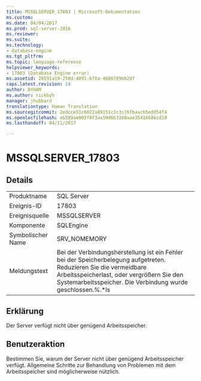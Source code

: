 ```yaml
---
title: MSSQLSERVER_17803 | Microsoft-Dokumentation
ms.custom: 
ms.date: 04/04/2017
ms.prod: sql-server-2016
ms.reviewer: 
ms.suite: 
ms.technology:
- database-engine
ms.tgt_pltfrm: 
ms.topic: language-reference
helpviewer_keywords:
- 17803 (Database Engine error)
ms.assetid: 28591a19-258d-4891-b78a-4686789bb2d7
caps.latest.revision: 14
author: BYHAM
ms.author: rickbyh
manager: jhubbard
translationtype: Human Translation
ms.sourcegitcommit: 2edcce51c6822a89151c3c3c76fbaacb5edd54f4
ms.openlocfilehash: eb589ae903f8f3aa59d6b3180aae35416686cd10
ms.lasthandoff: 04/11/2017

---
```

# <a name="mssqlserver17803"></a>MSSQLSERVER_17803
  
## <a name="details"></a>Details  
  
|||  
|-|-|  
|Produktname|SQL Server|  
|Ereignis-ID|17803|  
|Ereignisquelle|MSSQLSERVER|  
|Komponente|SQLEngine|  
|Symbolischer Name|SRV_NOMEMORY|  
|Meldungstext|Bei der Verbindungsherstellung ist ein Fehler bei der Speicherbelegung aufgetreten. Reduzieren Sie die vermeidbare Arbeitsspeicherlast, oder vergrößern Sie den Systemarbeitsspeicher. Die Verbindung wurde geschlossen.%.*ls|  
  
## <a name="explanation"></a>Erklärung  
Der Server verfügt nicht über genügend Arbeitsspeicher.  
  
## <a name="user-action"></a>Benutzeraktion  
Bestimmen Sie, warum der Server nicht über genügend Arbeitsspeicher verfügt. Allgemeine Schritte zur Behandlung von Problemen mit dem Arbeitsspeicher sind möglicherweise nützlich.  
  

